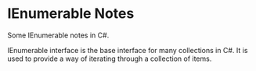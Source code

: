 # IEnumerable Notes
Some IEnumerable notes in C#.

IEnumerable interface is the base interface for many collections in C#. It is used to provide a way of iterating through a collection of items.